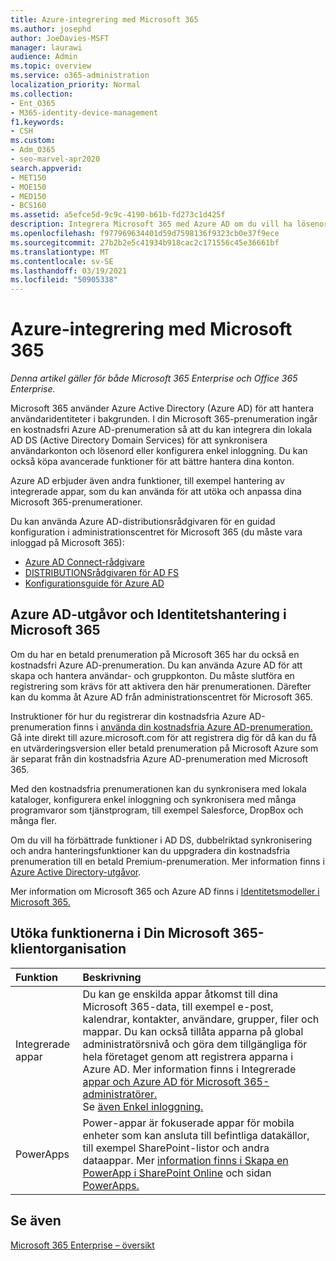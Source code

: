 ```yaml
---
title: Azure-integrering med Microsoft 365
ms.author: josephd
author: JoeDavies-MSFT
manager: laurawi
audience: Admin
ms.topic: overview
ms.service: o365-administration
localization_priority: Normal
ms.collection:
- Ent_O365
- M365-identity-device-management
f1.keywords:
- CSH
ms.custom:
- Adm_O365
- seo-marvel-apr2020
search.appverid:
- MET150
- MOE150
- MED150
- BCS160
ms.assetid: a5efce5d-9c9c-4190-b61b-fd273c1d425f
description: Integrera Microsoft 365 med Azure AD om du vill ha lösenordssynkronisering eller enkel inloggning i din lokala miljö.
ms.openlocfilehash: f977969634401d59d7598136f9323cb0e37f9ece
ms.sourcegitcommit: 27b2b2e5c41934b918cac2c171556c45e36661bf
ms.translationtype: MT
ms.contentlocale: sv-SE
ms.lasthandoff: 03/19/2021
ms.locfileid: "50905338"
---
```

# <a name="azure-integration-with-microsoft-365"></a>Azure-integrering med Microsoft 365

*Denna artikel gäller för både Microsoft 365 Enterprise och Office 365 Enterprise.*

Microsoft 365 använder Azure Active Directory (Azure AD) för att hantera användaridentiteter i bakgrunden. I din Microsoft 365-prenumeration ingår en kostnadsfri Azure AD-prenumeration så att du kan integrera din lokala AD DS (Active Directory Domain Services) för att synkronisera användarkonton och lösenord eller konfigurera enkel inloggning. Du kan också köpa avancerade funktioner för att bättre hantera dina konton.
  
Azure AD erbjuder även andra funktioner, till exempel hantering av integrerade appar, som du kan använda för att utöka och anpassa dina Microsoft 365-prenumerationer.
  
Du kan använda Azure AD-distributionsrådgivaren för en guidad konfiguration i administrationscentret för Microsoft 365 (du måste vara inloggad på Microsoft 365):

 - [Azure AD Connect-rådgivare](https://aka.ms/aadconnectpwsync)
 - [DISTRIBUTIONSrådgivaren för AD FS](https://aka.ms/adfsguidance)
 - [Konfigurationsguide för Azure AD](https://aka.ms/aadpguidance)
  
## <a name="azure-ad-editions-and-microsoft-365-identity-management"></a>Azure AD-utgåvor och Identitetshantering i Microsoft 365

Om du har en betald prenumeration på Microsoft 365 har du också en kostnadsfri Azure AD-prenumeration. Du kan använda Azure AD för att skapa och hantera användar- och gruppkonton. Du måste slutföra en registrering som krävs för att aktivera den här prenumerationen. Därefter kan du komma åt Azure AD från administrationscentret för Microsoft 365. 

Instruktioner för hur du registrerar din kostnadsfria Azure AD-prenumeration finns i [använda din kostnadsfria Azure AD-prenumeration.](../compliance/use-your-free-azure-ad-subscription-in-office-365.md) Gå inte direkt till azure.microsoft.com för att registrera dig för då kan du få en utvärderingsversion eller betald prenumeration på Microsoft Azure som är separat från din kostnadsfria Azure AD-prenumeration med Microsoft 365. 
  
Med den kostnadsfria prenumerationen kan du synkronisera med lokala kataloger, konfigurera enkel inloggning och synkronisera med många programvaror som tjänstprogram, till exempel Salesforce, DropBox och många fler.
  
Om du vill ha förbättrade funktioner i AD DS, dubbelriktad synkronisering och andra hanteringsfunktioner kan du uppgradera din kostnadsfria prenumeration till en betald Premium-prenumeration. Mer information finns i [Azure Active Directory-utgåvor](https://azure.microsoft.com/pricing/details/active-directory/).
  
Mer information om Microsoft 365 och Azure AD finns i [Identitetsmodeller i Microsoft 365.](about-microsoft-365-identity.md)
  
## <a name="extend-the-capabilities-of-your-microsoft-365-tenant"></a>Utöka funktionerna i Din Microsoft 365-klientorganisation

|**Funktion**|**Beskrivning**|
|:-----|:-----|
|Integrerade appar  <br/> |Du kan ge enskilda appar åtkomst till dina Microsoft 365-data, till exempel e-post, kalendrar, kontakter, användare, grupper, filer och mappar. Du kan också tillåta apparna på global administratörsnivå och göra dem tillgängliga för hela företaget genom att registrera apparna i Azure AD. Mer information finns i Integrerade [appar och Azure AD för Microsoft 365-administratörer.](integrated-apps-and-azure-ads.md)  <br/> Se [även Enkel inloggning.](/azure/active-directory/manage-apps/what-is-single-sign-on)  <br/> |
|PowerApps  <br/> | Power-appar är fokuserade appar för mobila enheter som kan ansluta till befintliga datakällor, till exempel SharePoint-listor och andra dataappar. Mer [information finns i Skapa en PowerApp i SharePoint Online](https://support.office.com/article/9338b2d2-67ac-4b81-8e67-97da27e5e9ab) och sidan [PowerApps.](https://powerapps.microsoft.com/)  <br/> |
   
## <a name="see-also"></a>Se även

[Microsoft 365 Enterprise – översikt](microsoft-365-overview.md)